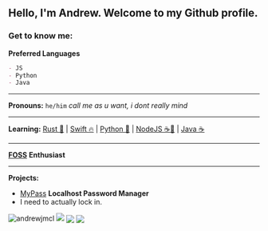 ## Hello, I'm Andrew. Welcome to my Github profile.
### Get to know me:

**Preferred Languages**
```md
- JS
- Python
- Java
```
---
**Pronouns:** `he/him` *call me as u want, i dont really mind*

---
**Learning:** [Rust 🦀](https://github.com/rust-lang/rust) | [Swift 🔥](https://github.com/apple/swift) | [Python 🐍](https://www.python.org/downloads/) | [NodeJS ☕️📜](https://nodejs.org/en/download/) | [Java ☕️](https://www.java.com/en/)

---
[**FOSS**](https://itsfoss.com/what-is-foss/) **Enthusiast**

---
**Projects:**
- [MyPass](https://github.com/andrewjmcl/MyPass) **Localhost Password Manager**
- I need to actually lock in.



<img src="https://komarev.com/ghpvc/?username=andrewjmcl" alt="andrewjmcl" /> 
<img src="https://github-readme-stats.vercel.app/api/top-langs/?username=andrewjmcl&layout=compact&theme=dark">
<img align="center" src="https://github-readme-stats.vercel.app/api?username=andrewjmcl&show_icons=true&text_color=5baddf&icon_color=FFF&theme=tokyonight">
<img align="center" src="https://github-readme-stats.vercel.app/api/top-langs/?username=andrewjmcl&layout=compact&text_color=5baddf&icon_color=FFF&theme=tokyonight">
